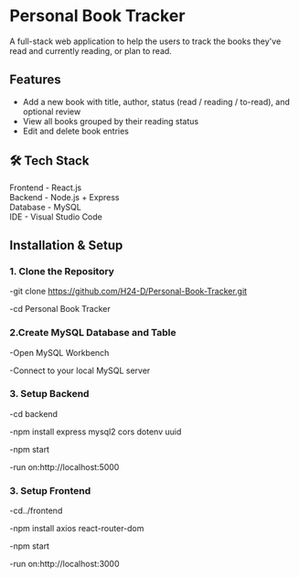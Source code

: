 # Personal Book Tracker

A full-stack web application to help the users to track the books they've read and currently reading, or plan to read.

## Features

- Add a new book with title, author, status (read / reading / to-read), and optional review
- View all books grouped by their reading status
- Edit and delete book entries

## 🛠 Tech Stack

 Frontend  -  React.js           
 Backend   - Node.js + Express  
 Database  -  MySQL                     
 IDE       - Visual Studio Code 

##  Installation & Setup

### 1. Clone the Repository

-git clone https://github.com/H24-D/Personal-Book-Tracker.git

-cd Personal Book Tracker

### 2.Create MySQL Database and Table

-Open MySQL Workbench

 -Connect to your local MySQL server

### 3. Setup Backend

-cd backend

-npm install express mysql2 cors dotenv uuid

-npm start

-run on:http://localhost:5000

### 3. Setup Frontend

-cd../frontend

-npm install axios react-router-dom

-npm start

-run on:http://localhost:3000





